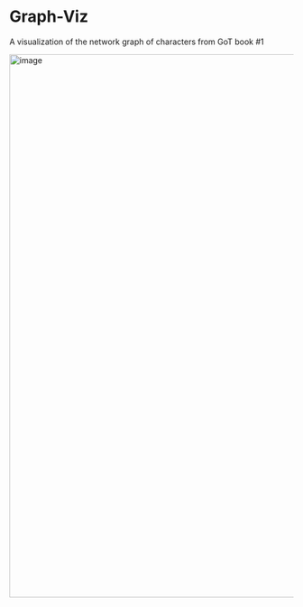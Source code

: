 # Graph-Viz
A visualization of the network graph of characters from GoT book #1

<img width="962" alt="image" src="https://github.com/etav/Graph-Viz/assets/13032648/95078d6d-0d55-462d-89d3-b62fb106a38e">
